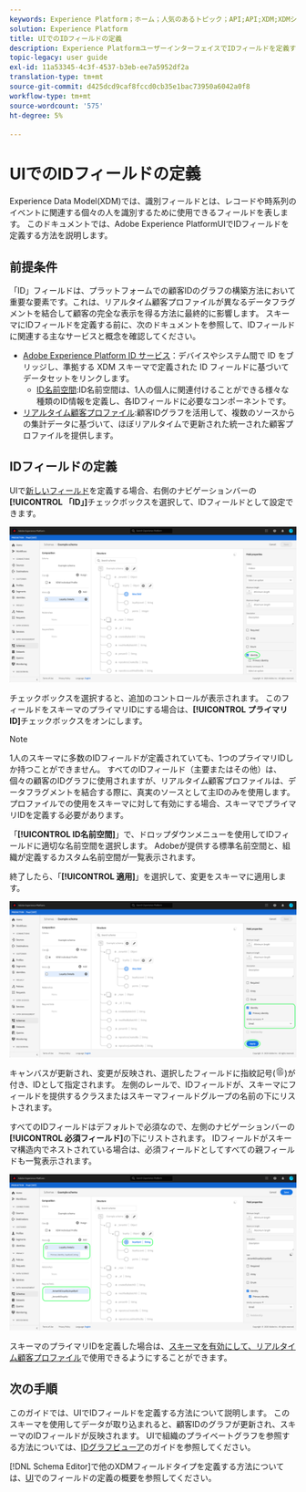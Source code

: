```yaml
---
keywords: Experience Platform；ホーム；人気のあるトピック；API;API;XDM;XDMシステム；エクスペリエンスデータモデル；データモデル；ui；ワークスペース；ID；フィールド；
solution: Experience Platform
title: UIでのIDフィールドの定義
description: Experience PlatformユーザーインターフェイスでIDフィールドを定義する方法を説明します。
topic-legacy: user guide
exl-id: 11a53345-4c3f-4537-b3eb-ee7a5952df2a
translation-type: tm+mt
source-git-commit: d425dcd9caf8fccd0cb35e1bac73950a6042a0f8
workflow-type: tm+mt
source-wordcount: '575'
ht-degree: 5%

---
```


# UIでのIDフィールドの定義

Experience Data Model(XDM)では、識別フィールドとは、レコードや時系列のイベントに関連する個々の人を識別するために使用できるフィールドを表します。 このドキュメントでは、Adobe Experience PlatformUIでIDフィールドを定義する方法を説明します。

## 前提条件

「ID」フィールドは、プラットフォームでの顧客IDのグラフの構築方法において重要な要素です。これは、リアルタイム顧客プロファイルが異なるデータフラグメントを結合して顧客の完全な表示を得る方法に最終的に影響します。 スキーマにIDフィールドを定義する前に、次のドキュメントを参照して、IDフィールドに関連する主なサービスと概念を確認してください。

* [Adobe Experience Platform ID サービス](../../../identity-service/home.md)：デバイスやシステム間で ID をブリッジし、準拠する XDM スキーマで定義された ID フィールドに基づいてデータセットをリンクします。
   * [ID名前空間](../../../identity-service/namespaces.md):ID名前空間は、1人の個人に関連付けることができる様々な種類のID情報を定義し、各IDフィールドに必要なコンポーネントです。
* [リアルタイム顧客プロファイル](../../../profile/home.md):顧客IDグラフを活用して、複数のソースからの集計データに基づいて、ほぼリアルタイムで更新された統一された顧客プロファイルを提供します。

## IDフィールドの定義

UIで[新しいフィールド](./overview.md#define)を定義する場合、右側のナビゲーションバーの&#x200B;**[!UICONTROL 「ID」]**&#x200B;チェックボックスを選択して、IDフィールドとして設定できます。

![](../../images/ui/fields/special/identity.png)

チェックボックスを選択すると、追加のコントロールが表示されます。 このフィールドをスキーマのプライマリIDにする場合は、**[!UICONTROL プライマリID]**&#x200B;チェックボックスをオンにします。

>[!NOTE]
>
>1人のスキーマに多数のIDフィールドが定義されていても、1つのプライマリIDしか持つことができません。 すべてのIDフィールド（主要またはその他）は、個々の顧客のIDグラフに使用されますが、リアルタイム顧客プロファイルは、データフラグメントを結合する際に、真実のソースとして主IDのみを使用します。 プロファイルでの使用をスキーマに対して有効にする場合、スキーマでプライマリIDを定義する必要があります。

「**[!UICONTROL ID名前空間]**」で、ドロップダウンメニューを使用してIDフィールドに適切な名前空間を選択します。 Adobeが提供する標準名前空間と、組織が定義するカスタム名前空間が一覧表示されます。

終了したら、「**[!UICONTROL 適用]**」を選択して、変更をスキーマに適用します。

![](../../images/ui/fields/special/identity-config.png)

キャンバスが更新され、変更が反映され、選択したフィールドに指紋記号(![](../../images/ui/fields/special/identity-symbol.png))が付き、IDとして指定されます。 左側のレールで、IDフィールドが、スキーマにフィールドを提供するクラスまたはスキーマフィールドグループの名前の下にリストされます。

すべてのIDフィールドはデフォルトで必須なので、左側のナビゲーションバーの&#x200B;**[!UICONTROL 必須フィールド]**&#x200B;の下にリストされます。 IDフィールドがスキーマ構造内でネストされている場合は、必須フィールドとしてすべての親フィールドも一覧表示されます。

![](../../images/ui/fields/special/identity-applied.png)

スキーマのプライマリIDを定義した場合は、[スキーマを有効にして、リアルタイム顧客プロファイル](../resources/schemas.md#profile)で使用できるようにすることができます。

## 次の手順

このガイドでは、UIでIDフィールドを定義する方法について説明します。 このスキーマを使用してデータが取り込まれると、顧客IDのグラフが更新され、スキーマのIDフィールドが反映されます。 UIで組織のプライベートグラフを参照する方法については、[IDグラフビューア](../../../identity-service/ui/identity-graph-viewer.md)のガイドを参照してください。

[!DNL Schema Editor]で他のXDMフィールドタイプを定義する方法については、[UI](./overview.md#special)でのフィールドの定義の概要を参照してください。
